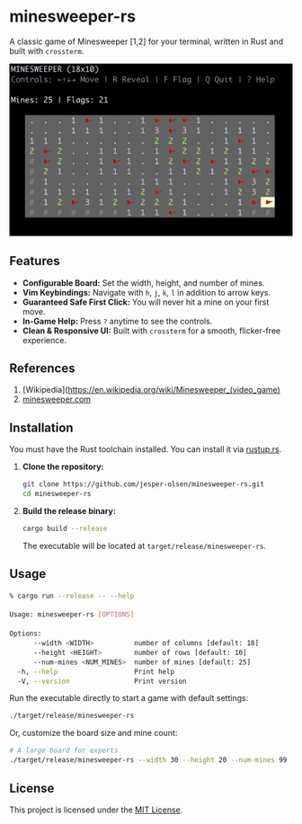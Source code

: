 # minesweeper-rs

A classic game of Minesweeper [1,2] for your terminal, written in Rust and built with `crossterm`.

![alt text](Assets/screenshot.png "Game UI")


## Features

-   **Configurable Board:** Set the width, height, and number of mines.
-   **Vim Keybindings:** Navigate with `h`, `j`, `k`, `l` in addition to arrow keys.
-   **Guaranteed Safe First Click:** You will never hit a mine on your first move.
-   **In-Game Help:** Press `?` anytime to see the controls.
-   **Clean & Responsive UI:** Built with `crossterm` for a smooth, flicker-free experience.

## References

1. [Wikipedia](https://en.wikipedia.org/wiki/Minesweeper_(video_game)
2. [minesweeper.com](https://minesweepergame.com/)


## Installation

You must have the Rust toolchain installed. You can install it via [rustup.rs](https://rustup.rs/).
1.  **Clone the repository:**
    ```bash
    git clone https://github.com/jesper-olsen/minesweeper-rs.git
    cd minesweeper-rs
    ```

2.  **Build the release binary:**
    ```bash
    cargo build --release
    ```
    The executable will be located at `target/release/minesweeper-rs`.

## Usage
```bash
% cargo run --release -- --help

Usage: minesweeper-rs [OPTIONS]

Options:
      --width <WIDTH>          number of columns [default: 18]
      --height <HEIGHT>        number of rows [default: 10]
      --num-mines <NUM_MINES>  number of mines [default: 25]
  -h, --help                   Print help
  -V, --version                Print version
```

Run the executable directly to start a game with default settings:

```bash
./target/release/minesweeper-rs
```

Or, customize the board size and mine count:

```bash
# A large board for experts
./target/release/minesweeper-rs --width 30 --height 20 --num-mines 99
```

## License

This project is licensed under the [MIT License](LICENSE).
